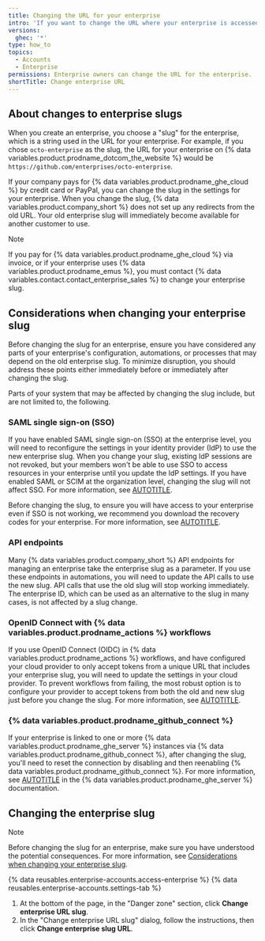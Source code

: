 ```yaml
---
title: Changing the URL for your enterprise
intro: 'If you want to change the URL where your enterprise is accessed, you can change your enterprise slug.'
versions:
  ghec: '*'
type: how_to
topics:
  - Accounts
  - Enterprise
permissions: Enterprise owners can change the URL for the enterprise.
shortTitle: Change enterprise URL
---
```


## About changes to enterprise slugs

When you create an enterprise, you choose a "slug" for the enterprise, which is a string used in the URL for your enterprise. For example, if you chose `octo-enterprise` as the slug, the URL for your enterprise on {% data variables.product.prodname_dotcom_the_website %} would be `https://github.com/enterprises/octo-enterprise`.

If your company pays for {% data variables.product.prodname_ghe_cloud %} by credit card or PayPal, you can change the slug in the settings for your enterprise. When you change the slug, {% data variables.product.company_short %} does not set up any redirects from the old URL. Your old enterprise slug will immediately become available for another customer to use.

> [!NOTE]
> If you pay for {% data variables.product.prodname_ghe_cloud %} via invoice, or if your enterprise uses {% data variables.product.prodname_emus %}, you must contact {% data variables.contact.contact_enterprise_sales %} to change your enterprise slug.

## Considerations when changing your enterprise slug

Before changing the slug for an enterprise, ensure you have considered any parts of your enterprise's configuration, automations, or processes that may depend on the old enterprise slug. To minimize disruption, you should address these points either immediately before or immediately after changing the slug.

Parts of your system that may be affected by changing the slug include, but are not limited to, the following.

### SAML single sign-on (SSO)

If you have enabled SAML single sign-on (SSO) at the enterprise level, you will need to reconfigure the settings in your identity provider (IdP) to use the new enterprise slug. When you change your slug, existing IdP sessions are not revoked, but your members won't be able to use SSO to access resources in your enterprise until you update the IdP settings. If you have enabled SAML or SCIM at the organization level, changing the slug will not affect SSO. For more information, see [AUTOTITLE](/admin/identity-and-access-management/using-saml-for-enterprise-iam/configuring-saml-single-sign-on-for-your-enterprise).

Before changing the slug, to ensure you will have access to your enterprise even if SSO is not working, we recommend you download the recovery codes for your enterprise. For more information, see [AUTOTITLE](/admin/identity-and-access-management/managing-recovery-codes-for-your-enterprise/downloading-your-enterprise-accounts-single-sign-on-recovery-codes).

### API endpoints

Many {% data variables.product.company_short %} API endpoints for managing an enterprise take the enterprise slug as a parameter. If you use these endpoints in automations, you will need to update the API calls to use the new slug. API calls that use the old slug will stop working immediately. The enterprise ID, which can be used as an alternative to the slug in many cases, is not affected by a slug change.

### OpenID Connect with {% data variables.product.prodname_actions %} workflows

If you use OpenID Connect (OIDC) in {% data variables.product.prodname_actions %} workflows, and have configured your cloud provider to only accept tokens from a unique URL that includes your enterprise slug, you will need to update the settings in your cloud provider. To prevent workflows from failing, the most robust option is to configure your provider to accept tokens from both the old and new slug just before you change the slug. For more information, see [AUTOTITLE](/actions/deployment/security-hardening-your-deployments/about-security-hardening-with-openid-connect#customizing-the-issuer-value-for-an-enterprise).

### {% data variables.product.prodname_github_connect %}

If your enterprise is linked to one or more {% data variables.product.prodname_ghe_server %} instances via {% data variables.product.prodname_github_connect %}, after changing the slug, you'll need to reset the connection by disabling and then reenabling {% data variables.product.prodname_github_connect %}. For more information, see [AUTOTITLE](/enterprise-server@latest/admin/configuration/configuring-github-connect/managing-github-connect) in the {% data variables.product.prodname_ghe_server %} documentation.

## Changing the enterprise slug

> [!NOTE]
> Before changing the slug for an enterprise, make sure you have understood the potential consequences. For more information, see [Considerations when changing your enterprise slug](#considerations-when-changing-your-enterprise-slug).

{% data reusables.enterprise-accounts.access-enterprise %}
{% data reusables.enterprise-accounts.settings-tab %}

1. At the bottom of the page, in the "Danger zone" section, click **Change enterprise URL slug**.
1. In the "Change enterprise URL slug" dialog, follow the instructions, then click **Change enterprise slug URL**.
